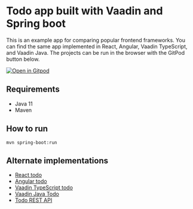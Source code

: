 # Todo app built with Vaadin and Spring boot

This is an example app for comparing popular frontend frameworks. You can find the same app implemented in React, Angular, Vaadin TypeScript, and Vaadin Java. The projects can be run in the browser with the GitPod button below.

[![Open in Gitpod](https://gitpod.io/button/open-in-gitpod.svg)](https://gitpod.io/#https://github.com/marcushellberg/vaadin-java-todo)

## Requirements

- Java 11
- Maven

## How to run

`mvn spring-boot:run`

## Alternate implementations

- [React todo](https://github.com/marcushellberg/react-todo)
- [Angular todo](https://github.com/marcushellberg/angular-todo)
- [Vaadin TypeScript todo](https://github.com/marcushellberg/vaadin-typescript-todo)
- [Vaadin Java Todo](https://github.com/marcushellberg/vadin-java-todo)
- [Todo REST API](https://github.com/marcushellberg/todo-api)
